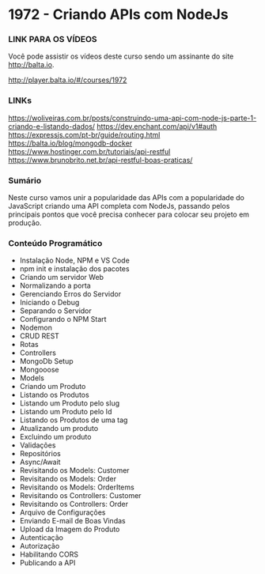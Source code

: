 # 1972 - Criando APIs com NodeJs

### LINK PARA OS VÍDEOS
Você pode assistir os vídeos deste curso sendo um assinante do site http://balta.io.

http://player.balta.io/#/courses/1972

### LINKs

https://woliveiras.com.br/posts/construindo-uma-api-com-node-js-parte-1-criando-e-listando-dados/
https://dev.enchant.com/api/v1#auth
https://expressjs.com/pt-br/guide/routing.html
https://balta.io/blog/mongodb-docker
https://www.hostinger.com.br/tutoriais/api-restful
https://www.brunobrito.net.br/api-restful-boas-praticas/



### Sumário
Neste curso vamos unir a popularidade das APIs com a popularidade do JavaScript criando uma API completa com NodeJs, passando pelos principais pontos que você precisa conhecer para colocar seu projeto em produção.

### Conteúdo Programático
* Instalação Node, NPM e VS Code
* npm init e instalação dos pacotes
* Criando um servidor Web
* Normalizando a porta
* Gerenciando Erros do Servidor
* Iniciando o Debug
* Separando o Servidor
* Configurando o NPM Start
* Nodemon
* CRUD REST
* Rotas
* Controllers
* MongoDb Setup
* Mongooose
* Models
* Criando um Produto
* Listando os Produtos
* Listando um Produto pelo slug
* Listando um Produto pelo Id
* Listando os Produtos de uma tag
* Atualizando um produto
* Excluindo um produto
* Validações
* Repositórios
* Async/Await
* Revisitando os Models: Customer
* Revisitando os Models: Order
* Revisitando os Models: OrderItems
* Revisitando os Controllers: Customer
* Revisitando os Controllers: Order
* Arquivo de Configurações
* Enviando E-mail de Boas Vindas
* Upload da Imagem do Produto
* Autenticação
* Autorização
* Habilitando CORS
* Publicando a API

